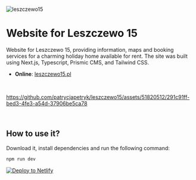 ![leszczewo15](https://github.com/patrycjapetryk/leszczewo15/assets/51820512/b26b4b2f-f5fa-426d-92e6-dc7a72af1207)

# Website for Leszczewo 15

Website for Leszczewo 15, providing information, maps and booking services for a charming holiday home available for rent. The site was built using Next.js, Typescript, Prismic CMS, and Tailwind CSS.

- **Online**: [leszczewo15.pl](https://leszczewo15.pl)

&nbsp;


https://github.com/patrycjapetryk/leszczewo15/assets/51820512/291c91ff-bed3-4fe3-a54d-37906be5ca78


&nbsp;

## How to use it?

Download it, install dependencies and run the following command:

```sh
npm run dev
```

[![Deploy to Netlify](https://www.netlify.com/img/deploy/button.svg)](https://app.netlify.com/start/deploy?repository=https://github.com/patrycjapetryk/leszczewo15)


